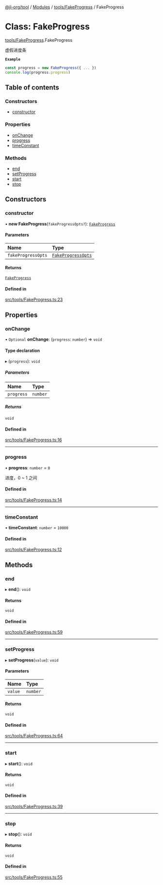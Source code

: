 [@jl-org/tool](../README.md) / [Modules](../modules.md) / [tools/FakeProgress](../modules/tools_FakeProgress.md) / FakeProgress

# Class: FakeProgress

[tools/FakeProgress](../modules/tools_FakeProgress.md).FakeProgress

虚假进度条

**`Example`**

```ts
const progress = new FakeProgress({ ... })
console.log(progress.progress)
```

## Table of contents

### Constructors

- [constructor](tools_FakeProgress.FakeProgress.md#constructor)

### Properties

- [onChange](tools_FakeProgress.FakeProgress.md#onchange)
- [progress](tools_FakeProgress.FakeProgress.md#progress)
- [timeConstant](tools_FakeProgress.FakeProgress.md#timeconstant)

### Methods

- [end](tools_FakeProgress.FakeProgress.md#end)
- [setProgress](tools_FakeProgress.FakeProgress.md#setprogress)
- [start](tools_FakeProgress.FakeProgress.md#start)
- [stop](tools_FakeProgress.FakeProgress.md#stop)

## Constructors

### constructor

• **new FakeProgress**(`fakeProgressOpts?`): [`FakeProgress`](tools_FakeProgress.FakeProgress.md)

#### Parameters

| Name | Type |
| :------ | :------ |
| `fakeProgressOpts` | [`FakeProgressOpts`](../modules/tools_FakeProgress.md#fakeprogressopts) |

#### Returns

[`FakeProgress`](tools_FakeProgress.FakeProgress.md)

#### Defined in

[src/tools/FakeProgress.ts:23](https://github.com/beixiyo/jl-tool/blob/45e2229/src/tools/FakeProgress.ts#L23)

## Properties

### onChange

• `Optional` **onChange**: (`progress`: `number`) => `void`

#### Type declaration

▸ (`progress`): `void`

##### Parameters

| Name | Type |
| :------ | :------ |
| `progress` | `number` |

##### Returns

`void`

#### Defined in

[src/tools/FakeProgress.ts:16](https://github.com/beixiyo/jl-tool/blob/45e2229/src/tools/FakeProgress.ts#L16)

___

### progress

• **progress**: `number` = `0`

进度，0 ~ 1 之间

#### Defined in

[src/tools/FakeProgress.ts:14](https://github.com/beixiyo/jl-tool/blob/45e2229/src/tools/FakeProgress.ts#L14)

___

### timeConstant

• **timeConstant**: `number` = `10000`

#### Defined in

[src/tools/FakeProgress.ts:12](https://github.com/beixiyo/jl-tool/blob/45e2229/src/tools/FakeProgress.ts#L12)

## Methods

### end

▸ **end**(): `void`

#### Returns

`void`

#### Defined in

[src/tools/FakeProgress.ts:59](https://github.com/beixiyo/jl-tool/blob/45e2229/src/tools/FakeProgress.ts#L59)

___

### setProgress

▸ **setProgress**(`value`): `void`

#### Parameters

| Name | Type |
| :------ | :------ |
| `value` | `number` |

#### Returns

`void`

#### Defined in

[src/tools/FakeProgress.ts:64](https://github.com/beixiyo/jl-tool/blob/45e2229/src/tools/FakeProgress.ts#L64)

___

### start

▸ **start**(): `void`

#### Returns

`void`

#### Defined in

[src/tools/FakeProgress.ts:39](https://github.com/beixiyo/jl-tool/blob/45e2229/src/tools/FakeProgress.ts#L39)

___

### stop

▸ **stop**(): `void`

#### Returns

`void`

#### Defined in

[src/tools/FakeProgress.ts:55](https://github.com/beixiyo/jl-tool/blob/45e2229/src/tools/FakeProgress.ts#L55)
